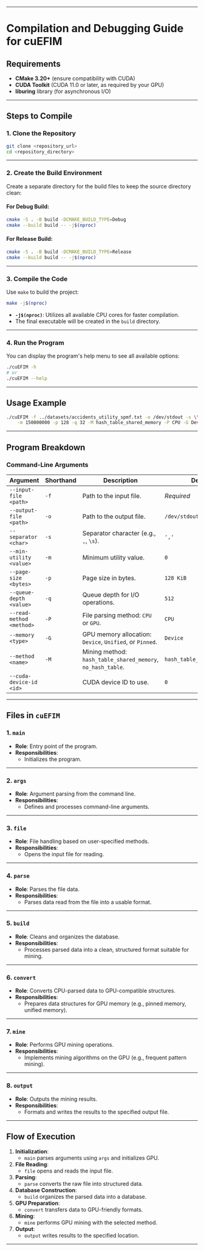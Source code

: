 
---

# **Compilation and Debugging Guide for cuEFIM**

## **Requirements**
- **CMake 3.20+** (ensure compatibility with CUDA)
- **CUDA Toolkit** (CUDA 11.0 or later, as required by your GPU)
- **liburing** library (for asynchronous I/O)

---

## **Steps to Compile**

### **1. Clone the Repository**
```bash
git clone <repository_url>
cd <repository_directory>
```

---

### **2. Create the Build Environment**
Create a separate directory for the build files to keep the source directory clean:

#### For Debug Build:
```bash
cmake -S . -B build -DCMAKE_BUILD_TYPE=Debug
cmake --build build -- -j$(nproc)

```

#### For Release Build:
```bash
cmake -S . -B build -DCMAKE_BUILD_TYPE=Release
cmake --build build -- -j$(nproc)
```

---

### **3. Compile the Code**
Use `make` to build the project:

```bash
make -j$(nproc)
```

- **`-j$(nproc)`**: Utilizes all available CPU cores for faster compilation.
- The final executable will be created in the `build` directory.

---

### **4. Run the Program**
You can display the program's help menu to see all available options:

```bash
./cuEFIM -h
# or
./cuEFIM --help
```

---

## **Usage Example**

```bash
./cuEFIM -f ../datasets/accidents_utility_spmf.txt -o /dev/stdout -s \\s \
    -m 150000000 -p 128 -q 32 -M hash_table_shared_memory -P CPU -G Device
```

---

## **Program Breakdown**

### **Command-Line Arguments**
| Argument                 | Shorthand | Description                                                 | Default              |
|--------------------------|-----------|-------------------------------------------------------------|----------------------|
| `--input-file <path>`    | `-f`      | Path to the input file.                                     | *Required*          |
| `--output-file <path>`   | `-o`      | Path to the output file.                                    | `/dev/stdout`        |
| `--separator <char>`     | `-s`      | Separator character (e.g., `,`, `\s`).                     | `','`               |
| `--min-utility <value>`  | `-m`      | Minimum utility value.                                      | `0`                 |
| `--page-size <bytes>`    | `-p`      | Page size in bytes.                                         | `128 KiB`           |
| `--queue-depth <value>`  | `-q`      | Queue depth for I/O operations.                            | `512`               |
| `--read-method <method>` | `-P`      | File parsing method: `CPU` or `GPU`.                       | `CPU`               |
| `--memory <type>`        | `-G`      | GPU memory allocation: `Device`, `Unified`, or `Pinned`.    | `Device`            |
| `--method <name>`        | `-M`      | Mining method: `hash_table_shared_memory`, `no_hash_table`. | `hash_table_shared_memory` |
| `--cuda-device-id <id>`  |           | CUDA device ID to use.                                      | `0`                 |


---

## **Files in `cuEFIM`**

### **1. `main`**
- **Role**: Entry point of the program.
- **Responsibilities**:
  - Initializes the program.

---

### **2. `args`**
- **Role**: Argument parsing from the command line.
- **Responsibilities**:
  - Defines and processes command-line arguments.

---

### **3. `file`**
- **Role**: File handling based on user-specified methods.
- **Responsibilities**:
  - Opens the input file for reading.

---

### **4. `parse`**
- **Role**: Parses the file data.
- **Responsibilities**:
  - Parses data read from the file into a usable format.

---

### **5. `build`**
- **Role**: Cleans and organizes the database.
- **Responsibilities**:
  - Processes parsed data into a clean, structured format suitable for mining.

---

### **6. `convert`**
- **Role**: Converts CPU-parsed data to GPU-compatible structures.
- **Responsibilities**:
  - Prepares data structures for GPU memory (e.g., pinned memory, unified memory).

---

### **7. `mine`**
- **Role**: Performs GPU mining operations.
- **Responsibilities**:
  - Implements mining algorithms on the GPU (e.g., frequent pattern mining).

---

### **8. `output`**
- **Role**: Outputs the mining results.
- **Responsibilities**:
  - Formats and writes the results to the specified output file.

---

## **Flow of Execution**

1. **Initialization**:
   - `main` parses arguments using `args` and initializes GPU.
2. **File Reading**:
   - `file` opens and reads the input file.
3. **Parsing**:
   - `parse` converts the raw file into structured data.
4. **Database Construction**:
   - `build` organizes the parsed data into a database.
5. **GPU Preparation**:
   - `convert` transfers data to GPU-friendly formats.
6. **Mining**:
   - `mine` performs GPU mining with the selected method.
7. **Output**:
   - `output` writes results to the specified location.

---
